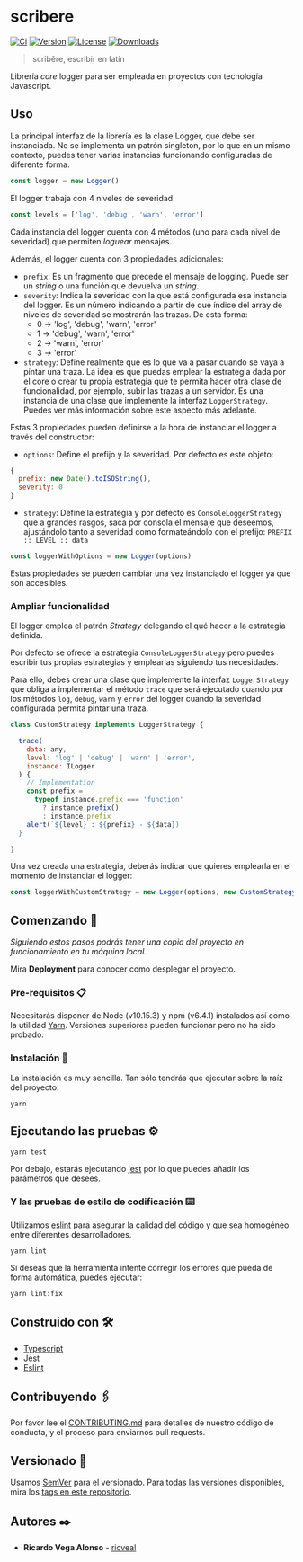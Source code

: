 # scribere
[![Ci](https://img.shields.io/circleci/project/github/ricveal/scribere.svg)](https://circleci.com/gh/ricveal/scribere)
[![Version](https://img.shields.io/npm/v/scribere.svg)](https://www.npmjs.com/package/scribere)
[![License](https://img.shields.io/npm/l/scribere.svg)](https://www.npmjs.com/package/scribere)
[![Downloads](https://img.shields.io/npm/dm/scribere.svg)](https://www.npmjs.com/package/scribere)

> scribĕre, escribir en latín

Librería _core_ logger para ser empleada en proyectos con tecnología Javascript.

## Uso

La principal interfaz de la librería es la clase Logger, que debe ser instanciada. No se implementa un patrón singleton, por lo que en un mismo contexto, puedes tener varias instancias funcionando configuradas de diferente forma.

```javascript
const logger = new Logger()
```

El logger trabaja con 4 niveles de severidad:

```javascript
const levels = ['log', 'debug', 'warn', 'error']
```

Cada instancia del logger cuenta con 4 métodos (uno para cada nivel de severidad) que permiten _loguear_ mensajes.

Además, el logger cuenta con 3 propiedades adicionales:

- `prefix`: Es un fragmento que precede el mensaje de logging. Puede ser un _string_ o una función que devuelva un _string_.
- `severity`: Indica la severidad con la que está configurada esa instancia del logger. Es un número indicando a partir de que índice del array de niveles de severidad se mostrarán las trazas. De esta forma:
  - 0 -> 'log', 'debug', 'warn', 'error'
  - 1 -> 'debug', 'warn', 'error'
  - 2 -> 'warn', 'error'
  - 3 -> 'error'
- `strategy`: Define realmente que es lo que va a pasar cuando se vaya a pintar una traza. La idea es que puedas emplear la estrategia dada por el core o crear tu propia estrategia que te permita hacer otra clase de funcionalidad, por ejemplo, subir las trazas a un servidor. Es una instancia de una clase que implemente la interfaz `LoggerStrategy`. Puedes ver más información sobre este aspecto más adelante.

Estas 3 propiedades pueden definirse a la hora de instanciar el logger a través del constructor:
- `options`: Define el prefijo y la severidad. Por defecto es este objeto:

```javascript
{
  prefix: new Date().toISOString(),
  severity: 0
}
```

- `strategy`: Define la estrategia y por defecto es `ConsoleLoggerStrategy` que a grandes rasgos, saca por consola el mensaje que deseemos, ajustándolo tanto a severidad como formateándolo con el prefijo: `PREFIX :: LEVEL :: data`

```javascript
const loggerWithOptions = new Logger(options)
```

Estas propiedades se pueden cambiar una vez instanciado el logger ya que son accesibles.

### Ampliar funcionalidad

El logger emplea el patrón _Strategy_ delegando el qué hacer a la estrategia definida.

Por defecto se ofrece la estrategia `ConsoleLoggerStrategy` pero puedes escribir tus propias estrategias y emplearlas siguiendo tus necesidades.

Para ello, debes crear una clase que implemente la interfaz `LoggerStrategy` que obliga a implementar el método `trace` que será ejecutado cuando por los métodos `log`, `debug`, `warn` y `error` del logger cuando la severidad configurada permita pintar una traza.

```javascript
class CustomStrategy implements LoggerStrategy {

  trace(
    data: any,
    level: 'log' | 'debug' | 'warn' | 'error',
    instance: ILogger
  ) {
    // Implementation
    const prefix =
      typeof instance.prefix === 'function'
        ? instance.prefix()
        : instance.prefix
    alert(`${level} : ${prefix} - ${data})
  }

}
```

Una vez creada una estrategia, deberás indicar que quieres emplearla en el momento de instanciar el logger:

```javascript
const loggerWithCustomStrategy = new Logger(options, new CustomStrategy())
```

## Comenzando 🚀

_Siguiendo estos pasos podrás tener una copia del proyecto en funcionamiento en tu máquina local._

Mira **Deployment** para conocer como desplegar el proyecto.


### Pre-requisitos 📋

Necesitarás disponer de Node (v10.15.3) y npm (v6.4.1) instalados así como la utilidad [Yarn](https://yarnpkg.com/lang/en/). Versiones superiores pueden funcionar pero no ha sido probado.

### Instalación 🔧

La instalación es muy sencilla. Tan sólo tendrás que ejecutar sobre la raíz del proyecto:

```
yarn
```

## Ejecutando las pruebas ⚙️

```
yarn test
```

Por debajo, estarás ejecutando [jest](https://jestjs.io/) por lo que puedes añadir los parámetros que desees.


### Y las pruebas de estilo de codificación ⌨️

Utilizamos [eslint](https://eslint.org/) para asegurar la calidad del código y que sea homogéneo entre diferentes desarrolladores.

```
yarn lint
```

Si deseas que la herramienta intente corregir los errores que pueda de forma automática, puedes ejecutar:

```
yarn lint:fix
```

## Construido con 🛠️

* [Typescript](https://www.typescriptlang.org/)
* [Jest](https://jestjs.io/)
* [Eslint](https://eslint.org/)

## Contribuyendo 🖇️

Por favor lee el [CONTRIBUTING.md](https://gitlab.com/minsait-front-vll/logger/blob/develop/CONTRIBUTING.md) para detalles de nuestro código de conducta, y el proceso para enviarnos pull requests.

## Versionado 📌

Usamos [SemVer](http://semver.org/) para el versionado. Para todas las versiones disponibles, mira los [tags en este repositorio](https://gitlab.com/minsait-front-vll/logger/-/tags).

## Autores ✒️

* **Ricardo Vega Alonso** - [ricveal](https://github.com/ricveal)